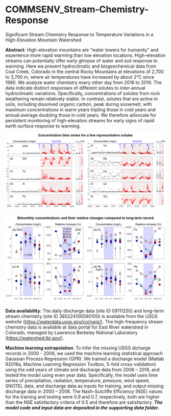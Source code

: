 # COMMSENV_Stream-Chemistry-Response
Significant Stream Chemistry Response to Temperature Variations in a High-Elevation Mountain Watershed

**Abstract**: High-elevation mountains are “water towers for humanity” and experience more rapid warming than low elevation locations. High-elevation streams can potentially offer early glimpse of water and soil response to warming. Here we present hydroclimatic and biogeochemical data from Coal Creek, Colorado in the central Rocky Mountains at elevations of 2,700 to 3,700 m, where air temperatures have increased by about 2°C since 1980. We analyze water chemistry every other day from 2016 to 2019. The data indicate distinct responses of different solutes to inter-annual hydroclimatic variations. Specifically, concentrations of solutes from rock weathering remain relatively stable. In contrast, solutes that are active in soils, including dissolved organic carbon, peak during snowmelt, with maximum concentrations in warm years tripling those in cold years and annual average doubling those in cold years. We therefore advocate for persistent monitoring of high-elevation streams for early signs of rapid earth surface response to warming. 

![](figure/StreamChemistryResponse.png)

![](figure/ConcentrationChange.png)

**Data availability**: The daily discharge data (site ID 09111250) and long-term stream chemistry (site ID 385224106590100) is available from the USGS website (https://waterdata.usgs.gov/co/nwis/). The high-frequency stream chemistry data is available at data portal for East River watershed in Colorado, managed by Lawrence Berkeley National Laboratory (https://watershed.lbl.gov/). 

**Machine learning extrapolation**: To infer the missing USGS dicharge records in 2000 - 2006, we used the machine learning statistical approach Gaussian Process Regression (GPR). We trained a discharge model (Matlab R2018a, Machine Learning Regression Toolbox, 5-fold cross-validation) using the odd years of climate and discharge data from 2006 – 2019, and tested the model using even year data. Specifically, the model uses time series of precipitation, radiation, temperature, pressure, wind speed, SNOTEL data, and discharge data as inputs for training, and output missing discharge data in 2000 – 2006. The Nash–Sutcliffe Efficiency (NSE) values for the training and testing were 0.9 and 0.7, respectively, both are higher than the NSE satisfactory criteria of 0.5 and therefore are satisfactory. ***The model code and input data are deposited in the supporting data folder.***
